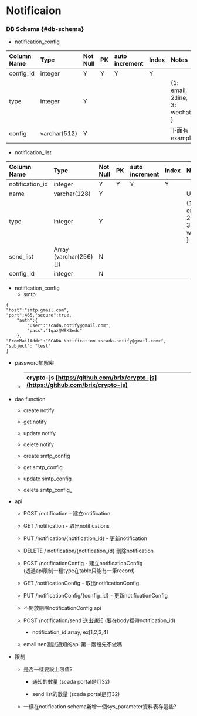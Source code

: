 # Notificaion

### DB Schema {#db-schema}

* notification\_config

| Column Name | Type | Not Null | PK | auto increment | Index | Notes |
| :--- | :--- | :--- | :--- | :--- | :--- | :--- |
| config\_id | integer | Y | Y | Y | Y |  |
| type | integer | Y |  |  |  | {1: email, 2:line, 3: wechat } |
| config | varchar\(512\) | Y |  |  |  | 下面有example |

* notification\_list

| Column Name | Type | Not Null | PK | auto increment | Index | Notes |
| :--- | :--- | :--- | :--- | :--- | :--- | :--- |
| notification\_id | integer | Y | Y | Y | Y |  |
| name | varchar\(128\) | Y |  |  |  | UNIQUE |
| type | integer | Y |  |  |  | {1: email, 2:line, 3: wechat } |
| send\_list | Array \(varchar\(256\)\[\]\) | N |  |  |  |  |
| config\_id | integer | N |  |  |  |  |

* notification\_config
  * smtp

```
{
"host":"smtp.gmail.com",
"port":465,"secure":true,
    "auth":{
        "user":"scada.notify@gmail.com",
        "pass":"1qaz@WSX3edc"
    },
"FromMailAddr":"SCADA Notification <scada.notify@gmail.com>",
"subject": "test"
}
```

* password加解密

  * | crypto-js [https://github.com/brix/crypto-js](https://github.com/brix/crypto-js) |
    | :--- |

* dao function

  * create notify

  * get notify

  * update notify

  * delete notify

  * create smtp\_config

  * get smtp\_config

  * update smtp\_config

  * delete smtp_config_

* api

  * POST /notification - 建立notification

  * GET /notification - 取出notifications

  * PUT /notification/{notification\_id} - 更新notification

  * DELETE / notification/{notification\_id} 刪除notification

  * POST /notificationConfig - 建立notificationConfig  
     \(透過api限制一種type在table只能有一筆record\)

  * GET /notificationConfig - 取出notificationConfig

  * PUT /notificationConfig/{config\_id} - 更新notificationConfig

  * 不開放刪除notificationConfig  api

  * POST /notification/send 送出通知 \(要在body裡帶notification\_id\)

    * notification\_id array, ex\[1,2,3,4\]

  * email sen測試通知的api 第一階段先不做嗎

* 限制

  * 是否一樣要設上限值?

    * 通知的數量 \(scada portal是訂32\)

    * send list的數量 \(scada portal是訂32\)

  * 一樣在notification schema新增一個sys\_parameter資料表存這些?



